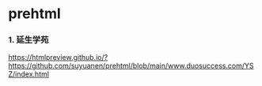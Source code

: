 # prehtml

### 1. 延生学苑
https://htmlpreview.github.io/?https://github.com/suyuanen/prehtml/blob/main/www.duosuccess.com/YSZ/index.html
